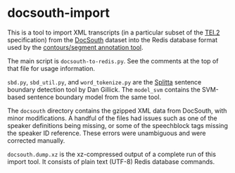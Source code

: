 docsouth-import
===============

This is a tool to import XML transcripts (in a particular subset of the [TEI.2](http://www.tei-c.org/release/doc/tei-p4-doc/html/ref-TEI2.html) specification) from the [DocSouth](http://docsouth.unc.edu/) dataset into the Redis database format used by the [contours/segment annotation tool](https://github.com/contours/segment).

The main script is `docsouth-to-redis.py`. See the comments at the top of that file for usage information.

`sbd.py`, `sbd_util.py`, and `word_tokenize.py` are the [Splitta](http://code.google.com/p/splitta/) sentence boundary detection tool by Dan Gillick. The `model_svm` contains the SVM-based sentence boundary model from the same tool.

The `docsouth` directory contains the gzipped XML data from DocSouth, with minor modifications. A handful of the files had issues such as one of the speaker definitions being missing, or some of the speechblock tags missing the speaker ID reference. These errors were unambiguous and were corrected manually.

`docsouth.dump.xz` is the xz-compressed output of a complete run of this import tool. It consists of plain text (UTF-8) Redis database commands.

